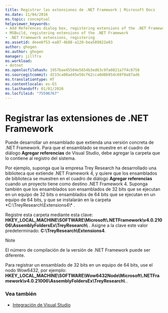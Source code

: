 ```yaml
---
title: Registrar las extensiones de .NET Framework | Microsoft Docs
ms.date: 11/04/2016
ms.topic: conceptual
helpviewer_keywords:
- Add References dialog box, registering extensions of the .NET Framework
- MSBuild, registering extensions of the .NET Framework
- .NET Framework extensions, registering
ms.assetid: deee6f53-ea87-4b88-a120-bea589822e03
author: ghogen
ms.author: ghogen
manager: jillfra
ms.workload:
- dotnet
ms.openlocfilehash: 1957bae45504e5654b3ed63c9fa0821a7f4c8758
ms.sourcegitcommit: d233ca00ad45e50cf62cca0d0b95dc69f0a87ad6
ms.translationtype: HT
ms.contentlocale: es-ES
ms.lasthandoff: 01/01/2020
ms.locfileid: "75596767"
---
```

# <a name="register-extensions-of-the-net-framework"></a>Registrar las extensiones de .NET Framework
Puede desarrollar un ensamblado que extienda una versión concreta de .NET Framework. Para que el ensamblado se muestre en el cuadro de diálogo **Agregar referencias** de Visual Studio, debe agregar la carpeta que lo contiene al registro del sistema.

 Por ejemplo, suponga que la empresa Trey Research ha desarrollado una biblioteca que extiende .NET Framework 4, y quiere que los ensamblados de biblioteca se muestren en el cuadro de diálogo **Agregar referencias** cuando un proyecto tiene como destino .NET Framework 4. Suponga también que los ensamblados son ensamblados de 32 bits que se ejecutan en un equipo de 32 bits o ensamblados de 64 bits que se ejecutan en un equipo de 64 bits, y que se instalarán en la carpeta *C:\TreyResearch\Extensions4\\\* .

 Registre esta carpeta mediante esta clave: **HKEY_LOCAL_MACHINE\SOFTWARE\Microsoft\\.NETFramework\v4.0.21006\AssemblyFoldersEx\TreyResearch\\** . Asigne a la clave este valor predeterminado: **C:\TreyResearch\Extensions4**.

> [!NOTE]
> El número de compilación de la versión de .NET Framework puede ser diferente.

 Para registrar un ensamblado de 32 bits en un equipo de 64 bits, use el nodo Wow6432, por ejemplo: **HKEY_LOCAL_MACHINE\SOFTWARE\Wow6432Node\Microsoft\\.NETFramework\v4.0.21006\AssemblyFoldersEx\TreyResearch\\** .

### <a name="see-also"></a>Vea también
- [Integración de Visual Studio](../msbuild/visual-studio-integration-msbuild.md)
